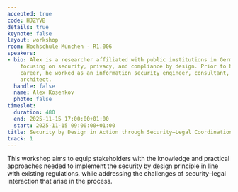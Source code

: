 ```yaml
---
accepted: true
code: HJZYVB
details: true
keynote: false
layout: workshop
room: Hochschule München - R1.006
speakers:
- bio: Alex is a researcher affiliated with public institutions in Germany and Sweden,
    focusing on security, privacy, and compliance by design. Prior to his research
    career, he worked as an information security engineer, consultant, and process
    architect.
  handle: false
  name: Alex Kosenkov
  photo: false
timeslot:
  duration: 480
  end: 2025-11-15 17:00:00+01:00
  start: 2025-11-15 09:00:00+01:00
title: Security by Design in Action through Security–Legal Coordination
track: 1
---
```


This workshop aims to equip stakeholders with the knowledge and practical approaches needed to implement the security by design principle in line with existing regulations, while addressing the challenges of security–legal interaction that arise in the process.
